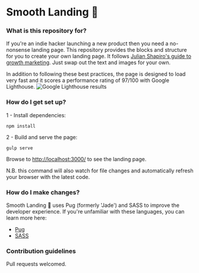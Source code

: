# Smooth Landing 🛬 #


### What is this repository for? ###

If you're an indie hacker launching a new product then you need a no-nonsense landing page.
This repository provides the blocks and structure for you to create your own landing page.
It follows [Julian Shapiro's guide to growth marketing](https://www.julian.com/learn/growth/landing-pages). Just
swap out the text and images for your own.

In addition to following these best practices, the page is designed to load very fast and it scores a performance rating of 97/100 with Google Lighthouse.
![Google Lighthouse results](http://smoothlanding.ninjapixel.io/img/google-lighthouse.png)



### How do I get set up? ###

1 - Install dependencies:

    npm install

2 - Build and serve the page:

    gulp serve

Browse to [http://localhost:3000/](http://localhost:3000/) to see the landing page.

N.B. this command will also watch for file changes and automatically refresh your browser with the latest code.


### How do I make changes? ###

Smooth Landing 🛬 uses Pug (formerly 'Jade') and SASS to improve the developer experience. If you're unfamiliar with these languages, you can learn more here:

* [Pug](https://pugjs.org/api/getting-started.html)
* [SASS](http://sass-lang.com/guide)

### Contribution guidelines ###

Pull requests welcomed.

